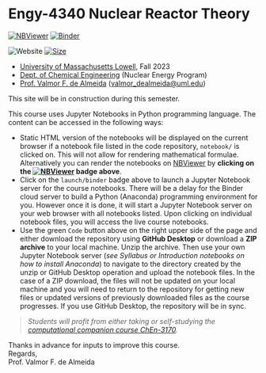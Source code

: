 # Engy-4340 Nuclear Reactor Theory

[![NBViewer](https://raw.githubusercontent.com/jupyter/design/master/logos/Badges/nbviewer_badge.svg)](https://nbviewer.jupyter.org/github/dpploy/engy-4340/tree/main/notebooks/)
[![Binder](https://mybinder.org/badge_logo.svg)](https://mybinder.org/v2/gh/dpploy/engy-4340/HEAD?filepath=)

![Website](https://img.shields.io/website/https/github.com/dpploy/engy-4340.svg)
[![Size](https://img.shields.io/github/repo-size/dpploy/engy-4340.svg?label=size&style=flat)](https://github.com/dpploy/engy-4340)

   + [University of Massachusetts Lowell](https://www.uml.edu/), Fall 2023
   + [Dept. of Chemical Engineering](https://www.uml.edu/Engineering/Chemical/) (Nuclear Energy Program)
   + [Prof. Valmor F. de Almeida](https://www.uml.edu/Engineering/Chemical/faculty/de-Almeida-Valmor.aspx) (valmor_dealmeida@uml.edu)

This site will be in construction during this semester.

This course uses Jupyter Notebooks in Python programming language. The content can be accessed in
the following ways:
+ Static HTML version of the notebooks will be displayed on the current browser if a 
notebook file listed in the code repository, `notebook/` is clicked on. This will not allow for rendering mathematical formulae. Alternatively you can render the notebooks on [NBViewer](http://nbviewer.jupyter.org/) by **clicking on the [![NBViewer](https://raw.githubusercontent.com/jupyter/design/master/logos/Badges/nbviewer_badge.svg)](https://nbviewer.jupyter.org/github/dpploy/engy-4340/tree/main/notebooks/) badge above**.
+ Click on the `launch/binder` badge above to launch a Jupyter Notebook server for the
course notebooks. There will be a delay for the Binder cloud server to build a 
Python (Anaconda) programming environment for you. However once it is done, it will 
start a Jupyter Notebook server on your web browser with all notebooks listed. Upon 
clicking on individual notebook files, you will access the live course notebooks.
+ Use the green `Code` button above on the right upper side of the page and either download the repository using **GitHub Desktop** or download a **ZIP archive** to your local machine. Unzip the archive. Then use your own Jupyter Notebook server (*see Syllabus or Introduction notebooks on how to install Anaconda*) to navigate to the directory created by the unzip or GitHub Desktop operation and upload the notebook files. In the case of a ZIP download, the files will not be updated on your local machine and you will need to return to the repository for getting new files or updated versions of previously downloaded files as the course progresses. If you use GitHub Desktop, the repository will be in sync.

> *Students will profit from either taking or self-studying the [computational companion course ChEn-3170](https://github.com/dpploy/chen-3170).*

Thanks in advance for inputs to improve this course.\
Regards,\
Prof. Valmor F. de Almeida
